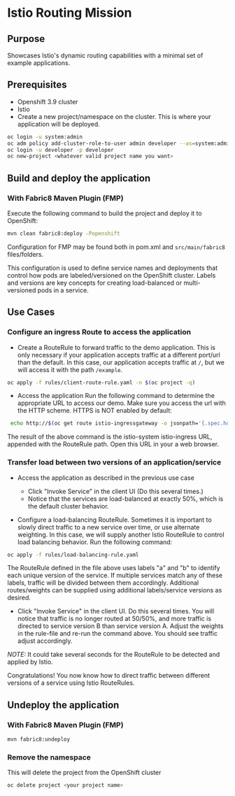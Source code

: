 # Istio Routing Mission

## Purpose
Showcases Istio's dynamic routing capabilities with a minimal set of example applications.

## Prerequisites
* Openshift 3.9 cluster
* Istio
* Create a new project/namespace on the cluster. This is where your application will be deployed.

```bash
oc login -u system:admin
oc adm policy add-cluster-role-to-user admin developer --as=system:admin
oc login -u developer -p developer
oc new-project <whatever valid project name you want>
```

## Build and deploy the application

### With Fabric8 Maven Plugin (FMP)
Execute the following command to build the project and deploy it to OpenShift:

```bash
mvn clean fabric8:deploy -Popenshift
```

Configuration for FMP may be found both in pom.xml and `src/main/fabric8` files/folders.

This configuration is used to define service names and deployments that control how pods are labeled/versioned on the OpenShift cluster. Labels and versions are key concepts for creating load-balanced or multi-versioned pods in a service.

##  Use Cases

### Configure an ingress Route to access the application

* Create a RouteRule to forward traffic to the demo application. This is only necessary if your application accepts 
traffic at a different port/url than the default. In this case, our application accepts traffic at `/`, but we will access it with the path `/example`.

```bash
oc apply -f rules/client-route-rule.yaml -n $(oc project -q)
```

* Access the application
Run the following command to determine the appropriate URL to access our demo. Make sure you access the url with the HTTP scheme. HTTPS is NOT enabled by default:

```bash
 echo http://$(oc get route istio-ingressgateway -o jsonpath='{.spec.host}{"\n"}' -n istio-system)/example/
```

The result of the above command is the istio-system istio-ingress URL, appended with the RouteRule path. Open this URL in your a web browser.

### Transfer load between two versions of an application/service

* Access the application as described in the previous use case
  * Click "Invoke Service" in the client UI (Do this several times.)
  * Notice that the services are load-balanced at exactly 50%, which is the default cluster behavior.

* Configure a load-balancing RouteRule. Sometimes it is important to slowly direct traffic to a new service over time, or 
use alternate weighting. In this case, we will supply another Istio RouteRule to control load balancing behavior. Run the 
following command:

```bash
oc apply -f rules/load-balancing-rule.yaml
```

  The RouteRule defined in the file above uses labels "a" and "b" to identify each unique version of the service. If multiple services match any of these labels, traffic will be divided between them accordingly. Additional routes/weights can be supplied using additional labels/service versions as desired.

* Click "Invoke Service" in the client UI. Do this several times. You will notice that traffic is no longer routed at 50/50%, and more traffic is directed to service version B than service version A. Adjust the weights in the rule-file and re-run the command above. You should see traffic adjust accordingly.


_NOTE:_ It could take several seconds for the RouteRule to be detected and applied by Istio.

Congratulations! You now know how to direct traffic between different versions of a service using Istio RouteRules.

## Undeploy the application

### With Fabric8 Maven Plugin (FMP)
```bash
mvn fabric8:undeploy
```

### Remove the namespace
This will delete the project from the OpenShift cluster
```bash
oc delete project <your project name>
```
